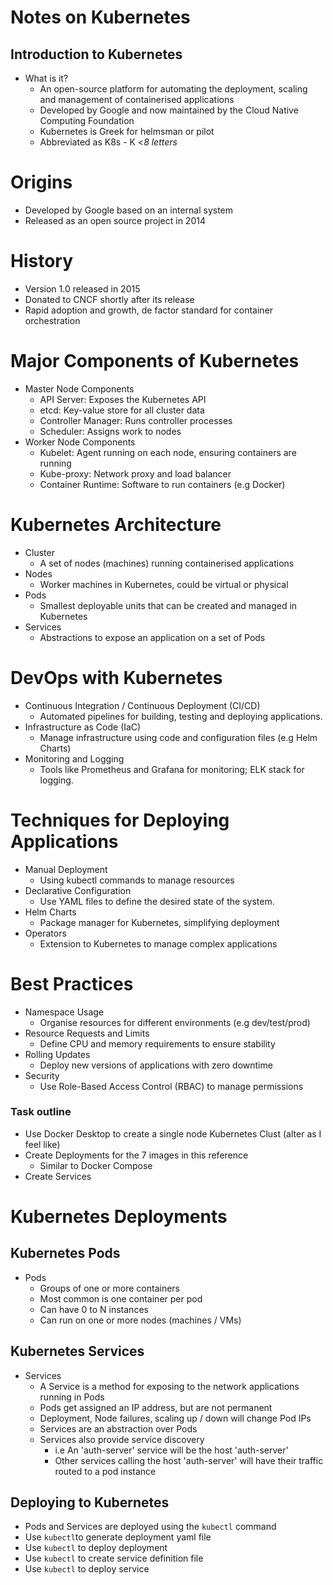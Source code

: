 # Notes on Kubernetes

## Introduction to Kubernetes
- What is it?
  - An open-source platform for automating the deployment, scaling and management of containerised applications
  - Developed by Google and now maintained by the Cloud Native Computing Foundation
  - Kubernetes is Greek for helmsman or pilot
  - Abbreviated as K8s - K <*8 letters*

# Origins
- Developed by Google based on an internal system
- Released as an open source project in 2014

# History
- Version 1.0 released in 2015
- Donated to CNCF shortly after its release
- Rapid adoption and growth, de factor standard for container orchestration

# Major Components of Kubernetes
- Master Node Components
  - API Server: Exposes the Kubernetes API
  - etcd: Key-value store for all cluster data
  - Controller Manager: Runs controller processes
  - Scheduler: Assigns work to nodes
- Worker Node Components
  - Kubelet: Agent running on each node, ensuring containers are running
  - Kube-proxy: Network proxy and load balancer
  - Container Runtime: Software to run containers (e.g Docker)

# Kubernetes Architecture
- Cluster
  - A set of nodes (machines) running containerised applications
- Nodes
  - Worker machines in Kubernetes, could be virtual or physical
- Pods
  - Smallest deployable units that can be created and managed in Kubernetes
- Services
  - Abstractions to expose an application on a set of Pods

# DevOps with Kubernetes
- Continuous Integration / Continuous Deployment (CI/CD)
  - Automated pipelines for building, testing and deploying applications.
- Infrastructure as Code (IaC)
  - Manage infrastructure using code and configuration files (e.g Helm Charts)
- Monitoring and Logging
  - Tools like Prometheus and Grafana for monitoring; ELK stack for logging.

# Techniques for Deploying Applications
- Manual Deployment
  - Using kubectl commands to manage resources
- Declarative Configuration
  - Use YAML files to define the desired state of the system.
- Helm Charts
  - Package manager for Kubernetes, simplifying deployment
- Operators
  - Extension to Kubernetes to manage complex applications

# Best Practices
- Namespace Usage
  - Organise resources for different environments (e.g dev/test/prod)
- Resource Requests and Limits
  - Define CPU and memory requirements to ensure stability
- Rolling Updates
  - Deploy new versions of applications with zero downtime
- Security
  - Use Role-Based Access Control (RBAC) to manage permissions

### Task outline
- Use Docker Desktop to create a single node Kubernetes Clust (alter as I feel like)
- Create Deployments for the 7 images in this reference
  - Similar to Docker Compose
- Create Services

# Kubernetes Deployments

## Kubernetes Pods
- Pods
  - Groups of one or more containers
  - Most common is one container per pod
  - Can have 0 to N instances
  - Can run on one or more nodes (machines / VMs)

## Kubernetes Services
- Services
  - A Service is a method for exposing to the network applications running in Pods
  - Pods get assigned an IP address, but are not permanent
  - Deployment, Node failures, scaling up / down will change Pod IPs
  - Services are an abstraction over Pods
  - Services also provide service discovery
    - i.e An 'auth-server' service will be the host 'auth-server'
    - Other services calling the host 'auth-server' will have their traffic routed to a pod instance

## Deploying to Kubernetes
- Pods and Services are deployed using the `kubectl` command
- Use `kubectl`to generate deployment yaml file
- Use `kubectl` to deploy deployment
- Use `kubectl` to create service definition file
- Use `kubectl` to deploy service